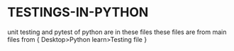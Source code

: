 # TESTINGS-IN-PYTHON
unit testing and pytest of python are in these files these files are from main files from { Desktop>Python learn>Testing file }
